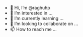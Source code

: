 - 👋 Hi, I’m @raghuhp
- 👀 I’m interested in ...
- 🌱 I’m currently learning ...
- 💞️ I’m looking to collaborate on ...
- 📫 How to reach me ...

<!---
raghuhp/raghuhp is a ✨ special ✨ repository because its `README.md` (this file) appears on your GitHub profile.
You can click the Preview link to take a look at your changes.
--->
